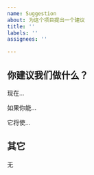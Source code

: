 ```yaml
---
name: Suggestion
about: 为这个项目提出一个建议
title: ''
labels: ''
assignees: ''

---
```


## 你建议我们做什么？

<!--对你想要发生的事情的清晰而简洁的描述-->
现在...

如果你能...

它将使...

## 其它

无